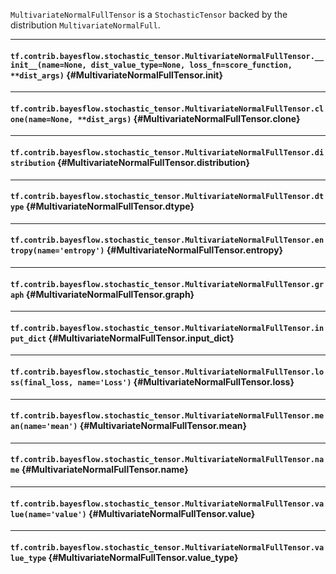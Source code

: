 `MultivariateNormalFullTensor` is a `StochasticTensor` backed by the distribution `MultivariateNormalFull`.
- - -

#### `tf.contrib.bayesflow.stochastic_tensor.MultivariateNormalFullTensor.__init__(name=None, dist_value_type=None, loss_fn=score_function, **dist_args)` {#MultivariateNormalFullTensor.__init__}




- - -

#### `tf.contrib.bayesflow.stochastic_tensor.MultivariateNormalFullTensor.clone(name=None, **dist_args)` {#MultivariateNormalFullTensor.clone}




- - -

#### `tf.contrib.bayesflow.stochastic_tensor.MultivariateNormalFullTensor.distribution` {#MultivariateNormalFullTensor.distribution}




- - -

#### `tf.contrib.bayesflow.stochastic_tensor.MultivariateNormalFullTensor.dtype` {#MultivariateNormalFullTensor.dtype}




- - -

#### `tf.contrib.bayesflow.stochastic_tensor.MultivariateNormalFullTensor.entropy(name='entropy')` {#MultivariateNormalFullTensor.entropy}




- - -

#### `tf.contrib.bayesflow.stochastic_tensor.MultivariateNormalFullTensor.graph` {#MultivariateNormalFullTensor.graph}




- - -

#### `tf.contrib.bayesflow.stochastic_tensor.MultivariateNormalFullTensor.input_dict` {#MultivariateNormalFullTensor.input_dict}




- - -

#### `tf.contrib.bayesflow.stochastic_tensor.MultivariateNormalFullTensor.loss(final_loss, name='Loss')` {#MultivariateNormalFullTensor.loss}




- - -

#### `tf.contrib.bayesflow.stochastic_tensor.MultivariateNormalFullTensor.mean(name='mean')` {#MultivariateNormalFullTensor.mean}




- - -

#### `tf.contrib.bayesflow.stochastic_tensor.MultivariateNormalFullTensor.name` {#MultivariateNormalFullTensor.name}




- - -

#### `tf.contrib.bayesflow.stochastic_tensor.MultivariateNormalFullTensor.value(name='value')` {#MultivariateNormalFullTensor.value}




- - -

#### `tf.contrib.bayesflow.stochastic_tensor.MultivariateNormalFullTensor.value_type` {#MultivariateNormalFullTensor.value_type}




